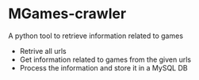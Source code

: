 # MGames-crawler
A python tool to retrieve information related to games


- Retrive all urls 
- Get information related to games from the given urls
- Process the information and store it in a MySQL DB

